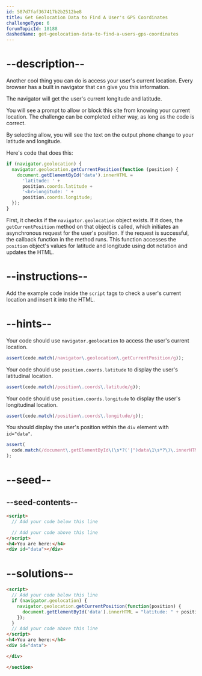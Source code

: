 ```yaml
---
id: 587d7faf367417b2b2512be8
title: Get Geolocation Data to Find A User's GPS Coordinates
challengeType: 6
forumTopicId: 18188
dashedName: get-geolocation-data-to-find-a-users-gps-coordinates
---
```


# --description--

Another cool thing you can do is access your user's current location. Every browser has a built in navigator that can give you this information.

The navigator will get the user's current longitude and latitude.

You will see a prompt to allow or block this site from knowing your current location. The challenge can be completed either way, as long as the code is correct.

By selecting allow, you will see the text on the output phone change to your latitude and longitude.

Here's code that does this:

```js
if (navigator.geolocation) {
  navigator.geolocation.getCurrentPosition(function (position) {
    document.getElementById('data').innerHTML =
      'latitude: ' +
      position.coords.latitude +
      '<br>longitude: ' +
      position.coords.longitude;
  });
}
```

First, it checks if the `navigator.geolocation` object exists. If it does, the `getCurrentPosition` method on that object is called, which initiates an asynchronous request for the user's position. If the request is successful, the callback function in the method runs. This function accesses the `position` object's values for latitude and longitude using dot notation and updates the HTML.

# --instructions--

Add the example code inside the `script` tags to check a user's current location and insert it into the HTML.

# --hints--

Your code should use `navigator.geolocation` to access the user's current location.

```js
assert(code.match(/navigator\.geolocation\.getCurrentPosition/g));
```

Your code should use `position.coords.latitude` to display the user's latitudinal location.

```js
assert(code.match(/position\.coords\.latitude/g));
```

Your code should use `position.coords.longitude` to display the user's longitudinal location.

```js
assert(code.match(/position\.coords\.longitude/g));
```

You should display the user's position within the `div` element with `id="data"`.

```js
assert(
  code.match(/document\.getElementById\(\s*?('|")data\1\s*?\)\.innerHTML/g)
);
```

# --seed--

## --seed-contents--

```html
<script>
  // Add your code below this line

  // Add your code above this line
</script>
<h4>You are here:</h4>
<div id="data"></div>
```

# --solutions--

```html
<script>
  // Add your code below this line
  if (navigator.geolocation) {
    navigator.geolocation.getCurrentPosition(function(position) {
      document.getElementById('data').innerHTML = "latitude: " + position.coords.latitude + "<br>longitude: " + position.coords.longitude;
    });
  }
  // Add your code above this line
</script>
<h4>You are here:</h4>
<div id="data">

</div>

</section>
```
